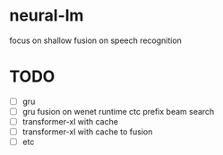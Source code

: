 # neural-lm
focus on shallow fusion on speech recognition

# TODO
- [ ] gru 
- [ ] gru fusion on wenet runtime ctc prefix beam search
- [ ] transformer-xl with cache
- [ ] transformer-xl with cache to fusion 
- [ ] etc
